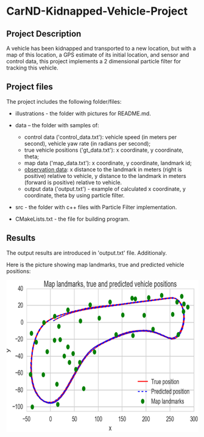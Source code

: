 # CarND-Kidnapped-Vehicle-Project
## Project Description
A vehicle has been kidnapped and transported to a new location, but with a map of this location, a GPS estimate of its initial location, and sensor and control data, this project implements a 2 dimensional particle filter for tracking this vehicle.

## Project files
The project includes the following folder/files:
- illustrations - the folder with pictures for README.md.
- data – the folder with samples of:
    
    - control data ('control_data.txt'): vehicle speed (in meters per second), vehicle yaw rate (in radians per second);
    - true vehicle positions ('gt_data.txt'): x coordinate, y coordinate, theta;
    - map data ('map_data.txt'): x coordinate, y coordinate, landmark id;
    - [observation data](https://github.com/udacity/CarND-Kidnapped-Vehicle-Project/tree/master/data/observation): x distance to the landmark in meters (right is positive) relative to vehicle, y distance to the landmark in meters (forward is positive) relative to vehicle.
    - output data ('output.txt') - example of calculated x coordinate, y coordinate, theta by using particle filter. 
- src - the folder with c++ files with Particle Filter implementation.
- CMakeLists.txt - the file for building program.

## Results
The output results are introduced in 'output.txt' file. Additionaly.

Here is the picture showing map landmarks, true and predicted vehicle positions:

<img src="https://github.com/SergeiDm/CarND-Kidnapped-Vehicle-Project/blob/master/illustration/landmarks_and_positions.png" width="800" height="400"/>
